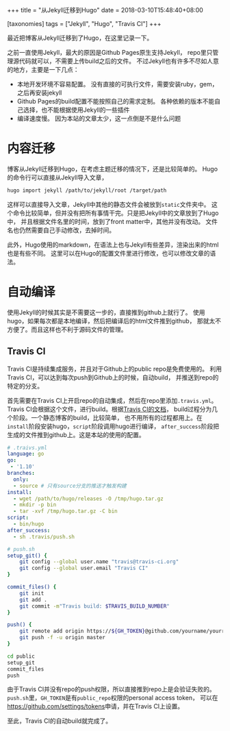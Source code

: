 +++
title = "从Jekyll迁移到Hugo"
date = 2018-03-10T15:48:40+08:00

[taxonomies]
tags = ["Jekyll", "Hugo", "Travis CI"]
+++

最近把博客从Jekyll迁移到了Hugo，在这里记录一下。 

之前一直使用Jekyll，最大的原因是Github Pages原生支持Jekyll，
repo里只管理源代码就可以，不需要上传build之后的文件。
不过Jekyll也有许多不尽如人意的地方，主要是一下几点：

* 本地开发环境不容易配置。
  没有直接的可执行文件，需要安装ruby，gem，之后再安装jekyll
* Github Pages的build配置不能按照自己的需求定制。
  各种依赖的版本不能自己选择，也不能根据使用Jekyll的一些插件
* 编译速度慢。
  因为本站的文章太少，这一点倒是不是什么问题

# 内容迁移

博客从Jekyll迁移到Hugo，在考虑主题迁移的情况下，还是比较简单的。
Hugo的命令行可以直接从Jekyll导入文章，
```bash
hugo import jekyll /path/to/jekyll/root /target/path
```
这样可以直接导入文章，Jekyll中其他的静态文件会被放到`static`文件夹中。
这个命令比较简单，但并没有把所有事情干完。只是把Jekyll中的文章放到了Hugo中，
并且根据文件名里的时间，放到了front matter中，其他并没有改动。
文件名也仍然需要自己手动修改，去掉时间。

此外，Hugo使用的markdown，在语法上也与Jekyll有些差异，渲染出来的html也是有些不同。
这里可以在Hugo的配置文件里进行修改，也可以修改文章的语法。

# 自动编译

使用Jekyll的时候其实是不需要这一步的，直接推到github上就行了。
使用hugo，如果每次都是本地编译，然后把编译后的html文件推到github，
那就太不方便了。而且这样也不利于源码文件的管理。

## Travis CI

Travis CI是持续集成服务，并且对于Github上的public repo是免费使用的。
利用Travis CI，可以达到每次push到Github上的时候，自动build，
并推送到repo的特定的分支。

首先需要在Travis CI上开启repo的自动集成，然后在repo里添加`.travis.yml`。
Travis CI会根据这个文件，进行build。根据[Travis CI的文档][1]，
build过程分为几个阶段。一个静态博客的build，比较简单，
也不用所有的过程都用上。在`install`阶段安装hugo，`script`阶段调用hugo进行编译，
`after_success`阶段把生成的文件推到github上。这是本站的使用的配置。

```yml
# .traivs.yml
language: go
go:
 - '1.10'
branches:
  only:
  - source # 只有source分支的推送才触发构建
install:
  - wget /path/to/hugo/releases -O /tmp/hugo.tar.gz
  - mkdir -p bin
  - tar -xvf /tmp/hugo.tar.gz -C bin
script:
  - bin/hugo
after_success:
  - sh .travis/push.sh
```

```bash
# push.sh
setup_git() {
    git config --global user.name "travis@travis-ci.org"
    git config --global user.email "Travis CI"
}

commit_files() {
    git init
    git add .
    git commit -m"Travis build: $TRAVIS_BUILD_NUMBER"
}

push() {
    git remote add origin https://${GH_TOKEN}@github.com/yourname/yourrepo.git
    git push -f -u origin master
}

cd public
setup_git
commit_files
push
```

由于Travis CI并没有repo的push权限，所以直接推到repo上是会验证失败的。
`push.sh`里，`GH_TOKEN`是有`public_repo`权限的personal access token，
可以在<https://github.com/settings/tokens>申请，并在Travis CI上设置。

至此，Travis CI的自动build就完成了。


[1]: https://docs.travis-ci.com/user/customizing-the-build

